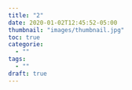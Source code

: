 ```yaml
---
title: "2"
date: 2020-01-02T12:45:52-05:00
thumbnail: "images/thumbnail.jpg"
toc: true
categorie:
  - ""
tags:
  - ""
draft: true
---
```


